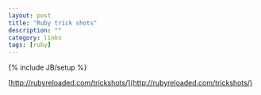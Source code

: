 ```yaml
---
layout: post
title: "Ruby trick shots"
description: ""
category: links
tags: [ruby]
---
```

{% include JB/setup %}

[http://rubyreloaded.com/trickshots/](http://rubyreloaded.com/trickshots/)
